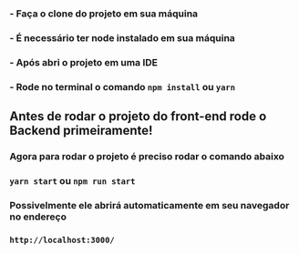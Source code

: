 ### - Faça o clone do projeto em sua máquina

### - É necessário ter node instalado em sua máquina

### - Após abri o projeto em uma IDE

### - Rode no terminal o comando `npm install` ou `yarn`

## Antes de rodar o projeto do front-end rode o Backend primeiramente!

### Agora para rodar o projeto é preciso rodar o comando abaixo

### `yarn start` ou `npm run start`

### Possivelmente ele abrirá automaticamente em seu navegador no endereço

### `http://localhost:3000/`
